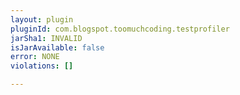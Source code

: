 ```yaml
---
layout: plugin
pluginId: com.blogspot.toomuchcoding.testprofiler
jarSha1: INVALID
isJarAvailable: false
error: NONE
violations: []

---
```

